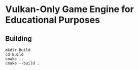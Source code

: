 
# Vulkan-Only Game Engine for Educational Purposes

## Building

```
mkdir Build
cd Build
cmake ..
cmake --build .
```